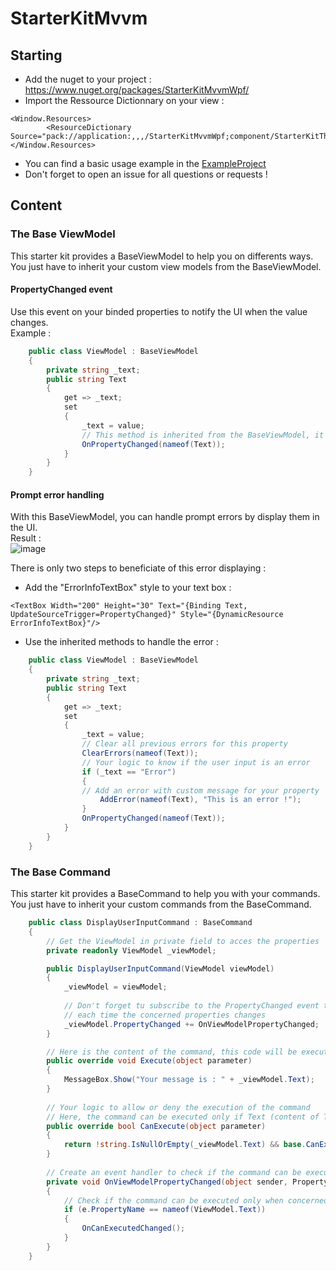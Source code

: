 # StarterKitMvvm

## Starting
* Add the nuget to your project : https://www.nuget.org/packages/StarterKitMvvmWpf/
* Import the Ressource Dictionnary on your view :
```xaml
<Window.Resources>
        <ResourceDictionary Source="pack://application:,,,/StarterKitMvvmWpf;component/StarterKitTheme.xaml"/>
</Window.Resources>
```
* You can find a basic usage example in the [ExampleProject](ExampleProject_Using_StarterKitMvvm)
* Don't forget to open an issue for all questions or requests !
## Content

### The Base ViewModel
This starter kit provides a BaseViewModel to help you on differents ways. <br />
You just have to inherit your custom view models from the BaseViewModel.
#### PropertyChanged event
Use this event on your binded properties to notify the UI when the value changes. <br />
Example :
```C#
    public class ViewModel : BaseViewModel
    {
        private string _text;
        public string Text
        {
            get => _text;
            set
            {
                _text = value;
                // This method is inherited from the BaseViewModel, it will invoke the PropertyChanged event
                OnPropertyChanged(nameof(Text));
            }
        }
    }
```

#### Prompt error handling
With this BaseViewModel, you can handle prompt errors by display them in the UI. <br />
Result : <br />
![image](https://user-images.githubusercontent.com/73818074/154536808-08babf4f-8d27-47c6-a54f-7ffe3012a869.png)

There is only two steps to beneficiate of this error displaying :
* Add the "ErrorInfoTextBox" style to your text box : 
```xaml
<TextBox Width="200" Height="30" Text="{Binding Text, UpdateSourceTrigger=PropertyChanged}" Style="{DynamicResource ErrorInfoTextBox}"/>
```
* Use the inherited methods to handle the error :
```C#
    public class ViewModel : BaseViewModel
    {
        private string _text;
        public string Text
        {
            get => _text;
            set
            {
                _text = value;
                // Clear all previous errors for this property
                ClearErrors(nameof(Text));
                // Your logic to know if the user input is an error
                if (_text == "Error")
                {
                // Add an error with custom message for your property
                    AddError(nameof(Text), "This is an error !");
                }
                OnPropertyChanged(nameof(Text));
            }
        }
    }
```

### The Base Command
This starter kit provides a BaseCommand to help you with your commands. <br />
You just have to inherit your custom commands from the BaseCommand.

```C#
    public class DisplayUserInputCommand : BaseCommand
    {
        // Get the ViewModel in private field to acces the properties
        private readonly ViewModel _viewModel;

        public DisplayUserInputCommand(ViewModel viewModel)
        {
            _viewModel = viewModel;
            
            // Don't forget tu subscribe to the PropertyChanged event to check if the command can be executed
            // each time the concerned properties changes
            _viewModel.PropertyChanged += OnViewModelPropertyChanged;
        }

        // Here is the content of the command, this code will be executed when the command will be executed
        public override void Execute(object parameter)
        {
            MessageBox.Show("Your message is : " + _viewModel.Text);
        }
        
        // Your logic to allow or deny the execution of the command
        // Here, the command can be executed only if Text (content of TextBox) is not null or empty
        public override bool CanExecute(object parameter)
        {
            return !string.IsNullOrEmpty(_viewModel.Text) && base.CanExecute(parameter);
        }
        
        // Create an event handler to check if the command can be executed
        private void OnViewModelPropertyChanged(object sender, PropertyChangedEventArgs e)
        {
            // Check if the command can be executed only when concerned properties changes
            if (e.PropertyName == nameof(ViewModel.Text))
            {
                OnCanExecutedChanged();
            }
        }
    }
 ```
